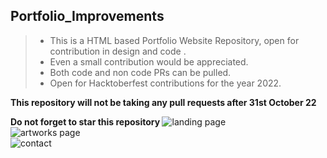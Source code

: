 ## Portfolio_Improvements

>- This is a HTML based Portfolio Website Repository, open for contribution in design and code .
>- Even a small contribution would be appreciated. 
>- Both code and non code PRs can be pulled.
>- Open for Hacktoberfest contributions for the year 2022. 
 
**This repository will not be taking any pull requests after 31st October 22**

<b> Do not forget to star this repository </b>
![landing page](https://user-images.githubusercontent.com/116797319/198341530-4bc93bc7-58e4-419d-b5de-832719710bb2.jpeg)<br>
![artworks page](https://user-images.githubusercontent.com/98814117/199017180-49a09403-731b-4acf-84cc-b97ba1d97e7f.png)<br>
![contact](https://user-images.githubusercontent.com/116797319/198341561-ef256504-0100-418b-85e0-b29dc14dfbf8.jpeg)
